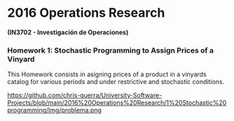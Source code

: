 # 2016 Operations Research #
**(IN3702 - Investigación de Operaciones)**


### Homework 1: Stochastic Programming to Assign Prices of a Vinyard ###

This Homework consists in asigning prices of a product in a vinyards catalog for various periods and under restrictive and stochastic conditions.

https://github.com/chris-guerra/University-Software-Projects/blob/main/2016%20Operations%20Research/1%20Stochastic%20programming/Img/problema.png
